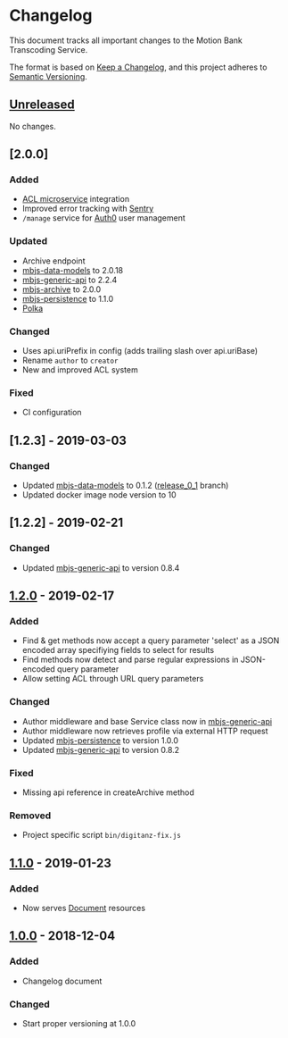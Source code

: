 # Changelog

This document tracks all important changes to the Motion Bank Transcoding Service.

The format is based on [Keep a Changelog](https://keepachangelog.com/en/1.0.0/),
and this project adheres to [Semantic Versioning](https://semver.org/spec/v2.0.0.html).

## [Unreleased]

No changes.

## [2.0.0]

### Added

- [ACL microservice](https://gitlab.rlp.net/motionbank/microservices/acl) integration
- Improved error tracking with [Sentry](https://sentry.io)
- `/manage` service for [Auth0](https://auth0.com) user management

### Updated

- Archive endpoint
- [mbjs-data-models](https://gitlab.rlp.net/motionbank/mbjs/data-models)
to 2.0.18
- [mbjs-generic-api](https://gitlab.rlp.net/motionbank/mbjs/generic-api)
to 2.2.4
- [mbjs-archive](https://gitlab.rlp.net/motionbank/mbjs/archive)
to 2.0.0
- [mbjs-persistence](https://gitlab.rlp.net/motionbank/mbjs/persistence)
to 1.1.0
- [Polka](https://github.com/lukeed/polka)

### Changed

- Uses api.uriPrefix in config (adds trailing slash over api.uriBase)
- Rename `author` to `creator`
- New and improved ACL system

### Fixed

- CI configuration


## [1.2.3] - 2019-03-03

### Changed

- Updated [mbjs-data-models](https://gitlab.rlp.net/motionbank/mbjs/data-models)
to 0.1.2 ([release_0_1](https://gitlab.rlp.net/motionbank/mbjs/data-models/commits/release_0_1)
branch)
- Updated docker image node version to 10


## [1.2.2] - 2019-02-21

### Changed

- Updated [mbjs-generic-api](https://gitlab.rlp.net/motionbank/mbjs/generic-api) to version 0.8.4


## [1.2.0] - 2019-02-17

### Added

- Find & get methods now accept a query parameter 'select' as a JSON encoded array specifiying fields to select for results
- Find methods now detect and parse regular expressions in JSON-encoded query parameter
- Allow setting ACL through URL query parameters

### Changed

- Author middleware and base Service class now in [mbjs-generic-api](https://gitlab.rlp.net/motionbank/mbjs/generic-api)
- Author middleware now retrieves profile via external HTTP request
- Updated [mbjs-persistence](https://gitlab.rlp.net/motionbank/mbjs/persistence) to version 1.0.0
- Updated [mbjs-generic-api](https://gitlab.rlp.net/motionbank/mbjs/generic-api) to version 0.8.2

### Fixed

- Missing api reference in createArchive method

### Removed

- Project specific script `bin/digitanz-fix.js`


## [1.1.0] - 2019-01-23

### Added

- Now serves [Document](https://gitlab.rlp.net/motionbank/mbjs/data-models/tree/master/src/models/document) resources


## [1.0.0] - 2018-12-04

### Added

- Changelog document

### Changed

- Start proper versioning at 1.0.0


[Unreleased]: https://gitlab.rlp.net/motionbank/api/compare/v1.2.1...master
[1.2.1]: https://gitlab.rlp.net/motionbank/api/compare/v1.2.0...v1.2.1
[1.2.0]: https://gitlab.rlp.net/motionbank/api/compare/v1.1.0...v1.2.0
[1.1.0]: https://gitlab.rlp.net/motionbank/api/compare/v1.0.0...v1.1.0
[1.0.0]: https://gitlab.rlp.net/motionbank/api/compare/initial...v1.0.0
